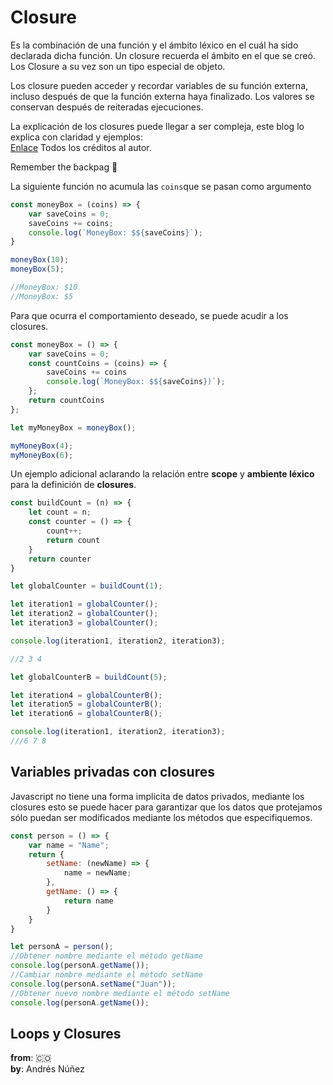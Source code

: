 # Closure

Es la combinación de una función y el ámbito léxico en el cuál ha sido declarada dicha función. Un closure recuerda el ámbito en el que se creó. Los Closure a su vez son un tipo especial de objeto.

Los closure pueden acceder y recordar variables de su función externa, incluso después de que la función externa haya finalizado. Los valores se conservan después de reiteradas ejecuciones.

La explicación de los closures puede llegar a ser compleja, este blog lo explica con claridad y ejemplos:  
[Enlace](!https://medium.com/dailyjs/i-never-understood-javascript-closures-9663703368e8)
Todos los créditos al autor.

Remember the backpag 🧳

La siguiente función no acumula las ```coins```que se pasan como argumento

```javascript
const moneyBox = (coins) => {
    var saveCoins = 0;
    saveCoins += coins;
    console.log(`MoneyBox: $${saveCoins}`);
}

moneyBox(10);
moneyBox(5);

//MoneyBox: $10
//MoneyBox: $5
```

Para que ocurra el comportamiento deseado, se puede acudir a los closures.

```javascript
const moneyBox = () => {
    var saveCoins = 0;
    const countCoins = (coins) => {
        saveCoins += coins
        console.log(`MoneyBox: $${saveCoins})`);
    };
    return countCoins
};

let myMoneyBox = moneyBox();

myMoneyBox(4);
myMoneyBox(6);
```

Un ejemplo adicional aclarando la relación entre **scope** y **ambiente léxico** para la definición de **closures**.

```javascript
const buildCount = (n) => {
    let count = n;
    const counter = () => {
        count++;
        return count
    }
    return counter
}

let globalCounter = buildCount(1);

let iteration1 = globalCounter();
let iteration2 = globalCounter();
let iteration3 = globalCounter();

console.log(iteration1, iteration2, iteration3);

//2 3 4

let globalCounterB = buildCount(5);

let iteration4 = globalCounterB();
let iteration5 = globalCounterB();
let iteration6 = globalCounterB();

console.log(iteration1, iteration2, iteration3);
///6 7 8
```

## Variables privadas con closures

Javascript no tiene una forma implicita de datos privados, mediante los closures esto se puede hacer para garantizar que los datos que protejamos sólo puedan ser modificados mediante los métodos que especifiquemos.

```javascript
const person = () => {
    var name = "Name";
    return {
        setName: (newName) => {
            name = newName;
        },
        getName: () => {
            return name
        }
    }
}

let personA = person();
//Obtener nombre mediante el método getName
console.log(personA.getName());
//Cambiar nombre mediante el método setName
console.log(personA.setName("Juan"));
//Obtener nuevo nombre mediante el método setName
console.log(personA.getName());
```

## Loops y Closures

**from**: 🇨🇴  
**by**: Andrés Núñez
